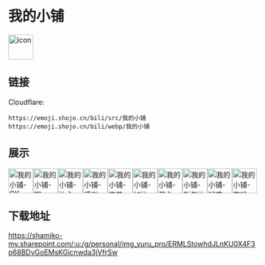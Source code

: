 # 我的小铺
<img src="https://emoji.shojo.cn/bili/src/我的小铺/icon.png" width="50" height="50" alt="icon">

## 链接
Cloudflare:
```
https://emoji.shojo.cn/bili/src/我的小铺
https://emoji.shojo.cn/bili/webp/我的小铺
```
## 展示
<img src="https://emoji.shojo.cn/bili/src/我的小铺/我的小铺-OK.png" width="50" height="50" alt="我的小铺-OK"><img src="https://emoji.shojo.cn/bili/src/我的小铺/我的小铺-啊.png" width="50" height="50" alt="我的小铺-啊"><img src="https://emoji.shojo.cn/bili/src/我的小铺/我的小铺-比心.png" width="50" height="50" alt="我的小铺-比心"><img src="https://emoji.shojo.cn/bili/src/我的小铺/我的小铺-感谢.png" width="50" height="50" alt="我的小铺-感谢"><img src="https://emoji.shojo.cn/bili/src/我的小铺/我的小铺-害羞.png" width="50" height="50" alt="我的小铺-害羞"><img src="https://emoji.shojo.cn/bili/src/我的小铺/我的小铺-加油.png" width="50" height="50" alt="我的小铺-加油"><img src="https://emoji.shojo.cn/bili/src/我的小铺/我的小铺-开心.png" width="50" height="50" alt="我的小铺-开心"><img src="https://emoji.shojo.cn/bili/src/我的小铺/我的小铺-新年快乐.png" width="50" height="50" alt="我的小铺-新年快乐"><img src="https://emoji.shojo.cn/bili/src/我的小铺/我的小铺-疑惑.png" width="50" height="50" alt="我的小铺-疑惑"><img src="https://emoji.shojo.cn/bili/src/我的小铺/我的小铺-在吗.png" width="50" height="50" alt="我的小铺-在吗">

## 下载地址

https://shamiko-my.sharepoint.com/:u:/g/personal/img_yuru_pro/ERMLStowhdJLnKU0X4F3p68BDvGoEMsKGicnwda3jVfrSw